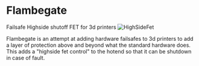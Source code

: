 # Flambegate
Failsafe Highside shutoff FET for 3d printers 
![HighSideFet](https://github.com/Ccecil/Flambegate/assets/1588588/c1255bb0-c71a-46f3-be1e-3e0bb6d962e2)

Flambegate is an attempt at adding hardware failsafes to 3d printers to add a layer of protection above and beyond what the standard hardware does.  This adds a "highside fet control" to the hotend so that it can be shutdown in case of fault.
